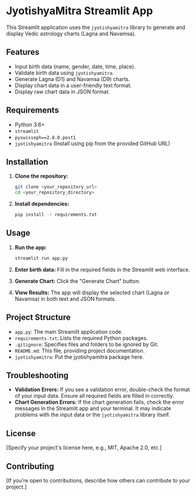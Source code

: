 # JyotishyaMitra Streamlit App

This Streamlit application uses the `jyotishyamitra` library to generate and display Vedic astrology charts (Lagna and Navamsa).

## Features

*   Input birth data (name, gender, date, time, place).
*   Validate birth data using `jyotishyamitra`.
*   Generate Lagna (D1) and Navamsa (D9) charts.
*   Display chart data in a user-friendly text format.
*   Display raw chart data in JSON format.

## Requirements

*   Python 3.6+
*   `streamlit`
*   `pyswisseph==2.8.0.post1`
*    `jyotishyamitra` (Install using pip from the provided GitHub URL)

## Installation

1.  **Clone the repository:**

    ```bash
    git clone <your_repository_url>
    cd <your_repository_directory>
    ```

2.  **Install dependencies:**

    ```bash
    pip install -r requirements.txt
    ```

## Usage

1.  **Run the app:**

    ```bash
    streamlit run app.py
    ```

2.  **Enter birth data:** Fill in the required fields in the Streamlit web interface.

3.  **Generate Chart:** Click the "Generate Chart" button.

4.  **View Results:** The app will display the selected chart (Lagna or Navamsa) in both text and JSON formats.

## Project Structure

*   `app.py`: The main Streamlit application code.
*   `requirements.txt`:  Lists the required Python packages.
*   `.gitignore`: Specifies files and folders to be ignored by Git.
*   `README.md`: This file, providing project documentation.
*    `jyotishyamitra`: Put the jyotishyamitra package here.

## Troubleshooting

*   **Validation Errors:**  If you see a validation error, double-check the format of your input data.  Ensure all required fields are filled in correctly.
*   **Chart Generation Errors:**  If the chart generation fails, check the error messages in the Streamlit app and your terminal.  It may indicate problems with the input data or the `jyotishyamitra` library itself.

## License

[Specify your project's license here, e.g., MIT, Apache 2.0, etc.]

## Contributing

[If you're open to contributions, describe how others can contribute to your project.]
